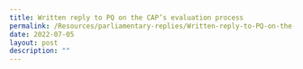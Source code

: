 ```yaml
---
title: Written reply to PQ on the CAP’s evaluation process
permalink: /Resources/parliamentary-replies/Written-reply-to-PQ-on-the-CAP-evaluation-process
date: 2022-07-05
layout: post
description: ""
---
```

